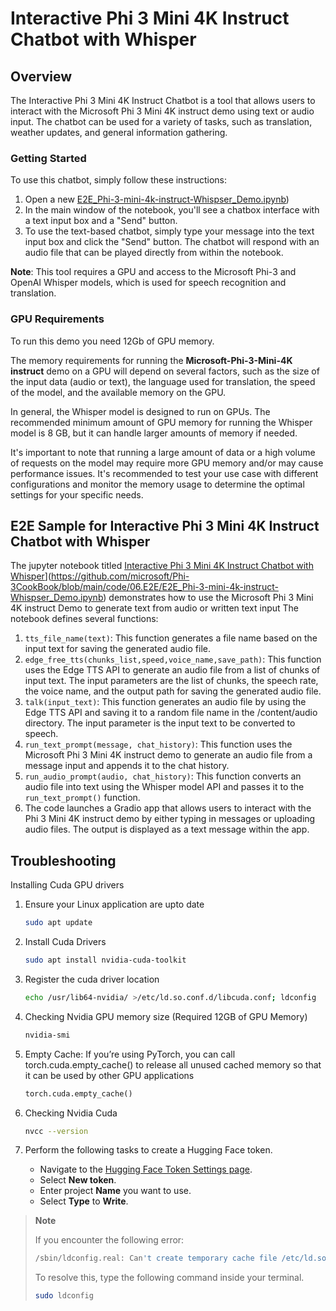 # Interactive Phi 3 Mini 4K Instruct Chatbot with Whisper

## Overview

The Interactive Phi 3 Mini 4K Instruct Chatbot is a tool that allows users to interact with the Microsoft Phi 3 Mini 4K instruct demo using text or audio input. The chatbot can be used for a variety of tasks, such as translation, weather updates, and general information gathering.

### Getting Started

To use this chatbot, simply follow these instructions:

1. Open a new [E2E_Phi-3-mini-4k-instruct-Whispser_Demo.ipynb](https://github.com/microsoft/Phi-3CookBook/blob/main/code/06.E2E/E2E_Phi-3-mini-4k-instruct-Whispser_Demo.ipynb))
2. In the main window of the notebook, you'll see a chatbox interface with a text input box and a "Send" button.
3. To use the text-based chatbot, simply type your message into the text input box and click the "Send" button. The chatbot will respond with an audio file that can be played directly from within the notebook.

**Note**: This tool requires a GPU and access to the Microsoft Phi-3 and OpenAI Whisper models, which is used for speech recognition and translation.

### GPU Requirements

To run this demo you need 12Gb of GPU memory.

The memory requirements for running the **Microsoft-Phi-3-Mini-4K instruct** demo on a GPU will depend on several factors, such as the size of the input data (audio or text), the language used for translation, the speed of the model, and the available memory on the GPU.

In general, the Whisper model is designed to run on GPUs. The recommended minimum amount of GPU memory for running the Whisper model is 8 GB, but it can handle larger amounts of memory if needed.

It's important to note that running a large amount of data or a high volume of requests on the model may require more GPU memory and/or may cause performance issues. It's recommended to test your use case with different configurations and monitor the memory usage to determine the optimal settings for your specific needs.

## E2E Sample for Interactive Phi 3 Mini 4K Instruct Chatbot with Whisper

The jupyter notebook titled [Interactive Phi 3 Mini 4K Instruct Chatbot with Whisper](E2E_Phi-3-mini-4k-instruct-Whispser_Demo.ipynb)](https://github.com/microsoft/Phi-3CookBook/blob/main/code/06.E2E/E2E_Phi-3-mini-4k-instruct-Whispser_Demo.ipynb) demonstrates how to use the Microsoft Phi 3 Mini 4K instruct Demo to generate text from audio or written text input The notebook defines several functions:

1. `tts_file_name(text)`: This function generates a file name based on the input text for saving the generated audio file.
1. `edge_free_tts(chunks_list,speed,voice_name,save_path)`: This function uses the Edge TTS API to generate an audio file from a list of chunks of input text. The input parameters are the list of chunks, the speech rate, the voice name, and the output path for saving the generated audio file.
1. `talk(input_text)`: This function generates an audio file by using the Edge TTS API and saving it to a random file name in the /content/audio directory. The input parameter is the input text to be converted to speech.
1. `run_text_prompt(message, chat_history)`: This function uses the Microsoft Phi 3 Mini 4K instruct demo to generate an audio file from a message input and appends it to the chat history.
1. `run_audio_prompt(audio, chat_history)`: This function converts an audio file into text using the Whisper model API and passes it to the `run_text_prompt()` function.
1. The code launches a Gradio app that allows users to interact with the Phi 3 Mini 4K instruct demo by either typing in messages or uploading audio files. The output is displayed as a text message within the app.

## Troubleshooting

Installing Cuda GPU drivers

1. Ensure your Linux application are upto date

    ```bash
    sudo apt update
    ```

1. Install Cuda Drivers

    ```bash
    sudo apt install nvidia-cuda-toolkit
    ```

1. Register the cuda driver location

    ```bash
    echo /usr/lib64-nvidia/ >/etc/ld.so.conf.d/libcuda.conf; ldconfig
    ```

1. Checking Nvidia GPU memory size (Required 12GB of GPU Memory)

    ```bash
    nvidia-smi
    ```

1. Empty Cache: If you’re using PyTorch, you can call torch.cuda.empty_cache() to release all unused cached memory so that it can be used by other GPU applications

    ```python
    torch.cuda.empty_cache() 
    ```

1. Checking Nvidia Cuda

    ```bash
    nvcc --version
    ```

1. Perform the following tasks to create a Hugging Face token.

    - Navigate to the [Hugging Face Token Settings page](https://huggingface.co/settings/tokens).
    - Select **New token**.
    - Enter project **Name** you want to use.
    - Select **Type** to **Write**.

> **Note**
>
> If you encounter the following error:
>
> ```bash
> /sbin/ldconfig.real: Can't create temporary cache file /etc/ld.so.cache~: Permission denied 
> ```
>
> To resolve this, type the following command inside your terminal.
>
> ```bash
> sudo ldconfig
> ```
